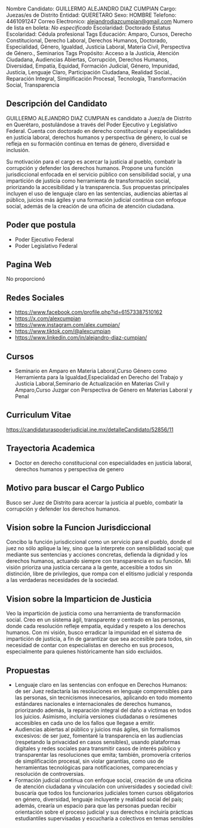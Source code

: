 Nombre Candidato: GUILLERMO ALEJANDRO DIAZ CUMPIAN
Cargo: Juezas/es de Distrito
Entidad: QUERETARO
Sexo: HOMBRE
Telefono: 4461091247
Correo Electronico: alejandrodiazcumpian@gmail.com
Numero de lista en boleta: *No especificado*
Escolaridad: Doctorado
Estatus Escolaridad: Cédula profesional
Tags Educación: Amparo, Cursos, Derecho Constitucional, Derecho Laboral, Derechos Humanos, Doctorado, Especialidad, Género, Igualdad, Justicia Laboral, Materia Civil, Perspectiva de Género., Seminarios
Tags Propósito: Acceso a la Justicia, Atención Ciudadana, Audiencias Abiertas, Corrupción, Derechos Humanos, Diversidad, Empatía, Equidad, Formación Judicial, Género, Impunidad, Justicia, Lenguaje Claro, Participación Ciudadana, Realidad Social., Reparación Integral, Simplificación Procesal, Tecnología, Transformación Social, Transparencia


## Descripción del Candidato 

GUILLERMO ALEJANDRO DIAZ CUMPIAN es candidato a Juez/a de Distrito en Querétaro, postulándose a través del Poder Ejecutivo y Legislativo Federal. Cuenta con doctorado en derecho constitucional y especialidades en justicia laboral, derechos humanos y perspectiva de género, lo cual se refleja en su formación continua en temas de género, diversidad e inclusión.

Su motivación para el cargo es acercar la justicia al pueblo, combatir la corrupción y defender los derechos humanos. Propone una función jurisdiccional enfocada en el servicio público con sensibilidad social, y una impartición de justicia como herramienta de transformación social, priorizando la accesibilidad y la transparencia. Sus propuestas principales incluyen el uso de lenguaje claro en las sentencias, audiencias abiertas al público, juicios más ágiles y una formación judicial continua con enfoque social, además de la creación de una oficina de atención ciudadana.


## Poder que postula

- Poder Ejecutivo Federal
- Poder Legislativo Federal


## Pagina Web

No proporcionó


## Redes Sociales

- https://www.facebook.com/profile.php?id=61573387510162
- https://x.com/alexcumpian
- https://www.instagram.com/alex.cumpian/
- https://www.tiktok.com/@alexcumpian
- https://www.linkedin.com/in/alejandro-diaz-cumpian/


## Cursos

- Seminario en Amparo en Materia Laboral,Curso Género como Herramienta para la Igualdad,Especialidad en Derecho del Trabajo y Justicia Laboral,Seminario de Actualización en Materias Civil y Amparo,Curso Juzgar con Perspectiva de Género en Materias Laboral y Penal


## Curriculum Vitae

https://candidaturaspoderjudicial.ine.mx/detalleCandidato/52856/11


## Trayectoria Academica

- Doctor en derecho constitucional con especialidades en justicia laboral, derechos humanos y perspectiva de genero


## Motivo para buscar el Cargo Publico

Busco ser Juez de Distrito para acercar la justicia al pueblo, combatir la corrupción y defender los derechos humanos.


## Vision sobre la Funcion Jurisdiccional

Concibo la función jurisdiccional como un servicio para el pueblo, donde el juez no sólo aplique la ley, sino que la interprete con sensibilidad social; que mediante sus sentencias y acciones concretas, defienda la dignidad y los derechos humanos, actuando siempre con transparencia en su función. Mi visión prioriza una justicia cercana a la gente, accesible a todos sin distinción, libre de privilegios, que rompa con el elitismo judicial y responda a las verdaderas necesidades de la sociedad.


## Vision sobre la Imparticion de Justicia

Veo la impartición de justicia como una herramienta de transformación social. Creo en un sistema ágil, transparente y centrado en las personas, donde cada resolución refleje empatía, equidad y respeto a los derechos humanos. Con mi visión, busco erradicar la impunidad en el sistema de impartición de justicia, a fin de garantizar que sea accesible para todos, sin necesidad de contar con especialistas en derecho en sus procesos, especialmente para quienes históricamente han sido excluidos.


## Propuestas

- Lenguaje claro en las sentencias con enfoque en Derechos Humanos: de ser Juez redactaría las resoluciones en lenguaje comprensibles para las personas, sin tecnicismos innecesarios, aplicando en todo momento estándares nacionales e internacionales de derechos humanos, priorizando además, la reparación integral del daño a víctimas en todos los juicios. Asimismo, incluiría versiones ciudadanas o resúmenes accesibles en cada uno de los fallos que llegase a emitir.
- Audiencias abiertas al público y juicios más ágiles, sin formalismos excesivos: de ser juez, fomentaré la transparencia en las audiencias (respetando la privacidad en casos sensibles), usando plataformas digitales y redes sociales para transmitir casos de interés público y transparentar las resoluciones que emita; también, promovería criterios de simplificación procesal, sin violar garantías, como uso de herramientas tecnológicas para notificaciones, comparecencias y resolución de controversias.
- Formación judicial continua con enfoque social, creación de una oficina de atención ciudadana y vinculación con universidades y sociedad civil: buscaría que todos los funcionarios judiciales tomen cursos obligatorios en género, diversidad, lenguaje incluyente y realidad social del país; además, crearía un espacio para que las personas puedan recibir orientación sobre el proceso judicial y sus derechos e incluiría prácticas estudiantiles supervisadas y escucharía a colectivos en temas sensibles

